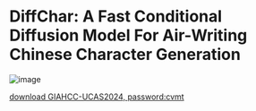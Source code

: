 # DiffChar: A Fast Conditional Diffusion Model For Air-Writing Chinese Character Generation
![image]([main/figures/visstrokes.pdf](https://github.com/zhaoweixi/DiffChar/blob/main/figures/visstrokes.pdf))


[download GIAHCC-UCAS2024, password:cvmt](https://pan.baidu.com/s/1dQ4QouOD6BSYJMCewj4kgQ)
